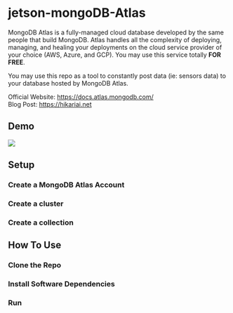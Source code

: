 # jetson-mongoDB-Atlas

MongoDB Atlas is a fully-managed cloud database developed by the same people that build MongoDB. Atlas handles all the complexity of deploying, managing, and healing your deployments on the cloud service provider of your choice (AWS, Azure, and GCP). You may use this service totally **FOR FREE**.

You may use this repo as a tool to constantly post data (ie: sensors data) to your database hosted by MongoDB Atlas. 

Official Website: https://docs.atlas.mongodb.com/ \
Blog Post: https://hikariai.net

## Demo

![]('./demo_screenshots/001.jpg')

## Setup 

### Create a MongoDB Atlas Account

### Create a cluster

### Create a collection

## How To Use

### Clone the Repo

### Install Software Dependencies

### Run
